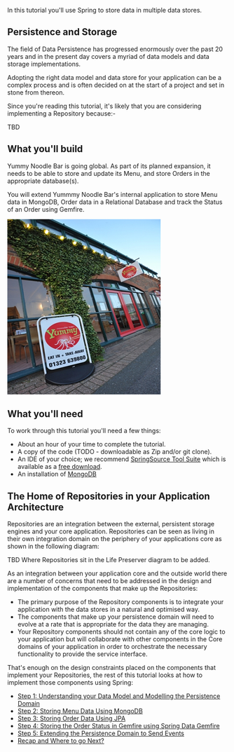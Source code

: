 
In this tutorial you'll use Spring to store data in multiple data stores.

## Persistence and Storage

The field of Data Persistence has progressed enormously over the past 20 years and in the present day covers a myriad of data models and data storage implementations.

Adopting the right data model and data store for your application can be a complex process and is often decided on at the start of a project and set in stone from thereon.

Since you're reading this tutorial, it's likely that you are considering implementing a Repository because:-

TBD

## What you'll build

Yummy Noodle Bar is going global.  As part of its planned expansion, it needs to be able to store and update its Menu, and store Orders in the appropriate database(s).

You will extend Yummmy Noodle Bar's internal application to store Menu data in MongoDB, Order data in a Relational Database and track the Status of an Order using Gemfire.

![Yummy Noodle Bar](images/yummynoodle.jpg)


## What you'll need
To work through this tutorial you'll need a few things:

* About an hour of your time to complete the tutorial.
* A copy of the code (TODO - downloadable as Zip and/or git clone).
* An IDE of your choice; we recommend [SpringSource Tool Suite](http://www.springsource.org/sts) which is available as a [free download](http://www.springsource.org/sts).
* An installation of [MongoDB](http://www.mongodb.org/)

## The Home of Repositories in your Application Architecture

Repositories are an integration between the external, persistent storage engines and your core application. Repositories can be seen as living in their own integration domain on the periphery of your applications core as shown in the following diagram:

TBD Where Repositories sit in the Life Preserver diagram to be added.

As an integration between your application core and the outside world there are a number of concerns that need to be addressed in the design and implementation of the components that make up the Repositories:

* The primary purpose of the Repository components is to integrate your application with the data stores in a natural and optimised way.
* The components that make up your persistence domain will need to evolve at a rate that is appropriate for the data they are managing.
* Your Repository components should not contain any of the core logic to your application but will collaborate with other components in the Core domains of your application in order to orchestrate the necessary functionality to provide the service interface.


That's enough on the design constraints placed on the components that implement your Repositories, the rest of this tutorial looks at how to implement those components using Spring:

* [Step 1: Understanding your Data Model and Modelling the Persistence Domain](1/)
* [Step 2: Storing Menu Data Using MongoDB](2/)
* [Step 3: Storing Order Data Using JPA](3/)
* [Step 4: Storing the Order Status in Gemfire using Spring Data Gemfire](4/)
* [Step 5: Extending the Persistence Domain to Send Events](5/)
* [Recap and Where to go Next?](6/)


